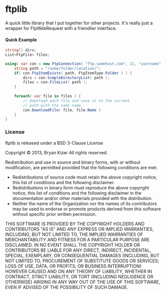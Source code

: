 # ftplib

A quick little library that I put together for other projects. It's really just a wrapper for FtpWebRequest with a friendlier interface.


#### Quick Example
```cs
string[] dirs;
List<FtpFile> files;

using( var con = new FtpConnection( "ftp.somehost.com", 22, "username", "password", true ) ) {
    string path = "/some/folder/location/";
    if( con.FtpItemExists( path, FtpItemType.Folder ) ) {
        dirs = con.SimpleDirectoryList( path );
        files = con.FileList( path );
    }
    
    foreach( var file in files ) {
        // Download each file and save it to the current
        // path with the same name.
        con.DownloadFile( file, file.Name )
    }
}
```

### License
ftplib is released under a BSD 3-Clause License

Copyright &copy; 2013, Bryan Kizer
All rights reserved. 

Redistribution and use in source and binary forms, with or without 
modification, are permitted provided that the following conditions are 
met: 

* Redistributions of source code must retain the above copyright notice, 
  this list of conditions and the following disclaimer.
* Redistributions in binary form must reproduce the above copyright notice,
  this list of conditions and the following disclaimer in the documentation
  and/or other materials provided with the distribution.
* Neither the name of the Organization nor the names of its contributors 
  may be used to endorse or promote products derived from this software 
  without specific prior written permission. 
  
THIS SOFTWARE IS PROVIDED BY THE COPYRIGHT HOLDERS AND CONTRIBUTORS "AS 
IS" AND ANY EXPRESS OR IMPLIED WARRANTIES, INCLUDING, BUT NOT LIMITED 
TO, THE IMPLIED WARRANTIES OF MERCHANTABILITY AND FITNESS FOR A 
PARTICULAR PURPOSE ARE DISCLAIMED. IN NO EVENT SHALL THE COPYRIGHT 
HOLDER OR CONTRIBUTORS BE LIABLE FOR ANY DIRECT, INDIRECT, INCIDENTAL, 
SPECIAL, EXEMPLARY, OR CONSEQUENTIAL DAMAGES (INCLUDING, BUT NOT LIMITED 
TO, PROCUREMENT OF SUBSTITUTE GOODS OR SERVICES; LOSS OF USE, DATA, OR 
PROFITS; OR BUSINESS INTERRUPTION) HOWEVER CAUSED AND ON ANY THEORY OF 
LIABILITY, WHETHER IN CONTRACT, STRICT LIABILITY, OR TORT (INCLUDING 
NEGLIGENCE OR OTHERWISE) ARISING IN ANY WAY OUT OF THE USE OF THIS 
SOFTWARE, EVEN IF ADVISED OF THE POSSIBILITY OF SUCH DAMAGE. 